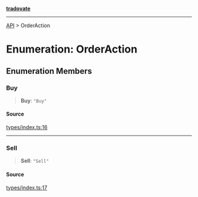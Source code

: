 [**tradovate**](../README.md)

***

[API](../API.md) > OrderAction

# Enumeration: OrderAction

## Enumeration Members

### Buy

> **Buy**: `"Buy"`

#### Source

[types/index.ts:16](https://github.com/cgilly2fast/tradovate-typescript/blob/b1caea5/src/types/index.ts#L16)

***

### Sell

> **Sell**: `"Sell"`

#### Source

[types/index.ts:17](https://github.com/cgilly2fast/tradovate-typescript/blob/b1caea5/src/types/index.ts#L17)
